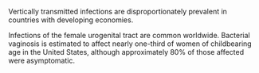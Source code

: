 Vertically transmitted infections are disproportionately prevalent in countries with developing economies.

Infections of the female urogenital tract are common worldwide. Bacterial vaginosis is estimated to affect nearly one-third of women of childbearing age in the United States, although approximately 80% of those affected were asymptomatic.